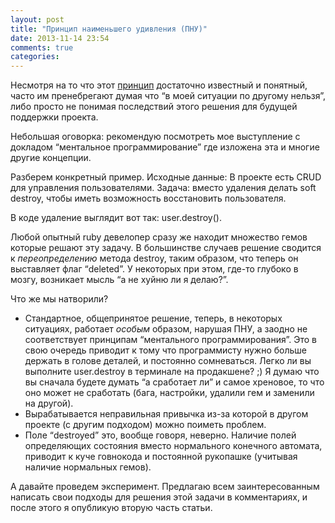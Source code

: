 ```yaml
---
layout: post
title: "Принцип наименьшего удивления (ПНУ)"
date: 2013-11-14 23:54
comments: true
categories:
---
```


Несмотря на то что этот [принцип](http://ru.wikipedia.org/wiki/%D0%9F%D1%80%D0%B0%D0%B2%D0%B8%D0%BB%D0%BE_%D0%BD%D0%B0%D0%B8%D0%BC%D0%B5%D0%BD%D1%8C%D1%88%D0%B5%D0%B3%D0%BE_%D1%83%D0%B4%D0%B8%D0%B2%D0%BB%D0%B5%D0%BD%D0%B8%D1%8F) достаточно известный и понятный, часто им пренебрегают думая что “в моей ситуации по другому нельзя”, либо просто не понимая последствий этого решения для будущей поддержки проекта.

Небольшая оговорка: рекомендую посмотреть мое выступление с докладом “ментальное программирование” где изложена эта и многие другие концепции.

Разберем конкретный пример.
Исходные данные: В проекте есть CRUD для управления пользователями.
Задача: вместо удаления делать soft destroy, чтобы иметь возможность восстановить пользователя.

<!-- more -->

В коде удаление выглядит вот так: user.destroy().

Любой опытный ruby девелопер сразу же находит множество гемов которые решают эту задачу. В большинстве случаев решение сводится к _переопределению_ метода destroy, таким образом, что теперь он выставляет флаг “deleted”. У некоторых при этом, где-то глубоко в мозгу, возникает мысль “а не хуйню ли я делаю?”.

Что же мы натворили?

* Стандартное, общепринятое решение, теперь, в некоторых ситуациях, работает _особым_ образом, нарушая ПНУ, а заодно не соответствует принципам “ментального программирования”. Это в свою очередь приводит к тому что программисту нужно больше держать в голове деталей, и постоянно сомневаться. Легко ли вы выполните user.destroy в терминале на продакшене? ;) Я думаю что вы сначала будете думать “а сработает ли” и самое хреновое, то что оно может не сработать (бага, настройки, удалили гем и заменили на другой).
* Вырабатывается неправильная привычка из-за которой в другом проекте (с другим подходом) можно поиметь проблем.
* Поле “destroyed” это, вообще говоря, неверно. Наличие полей определяющих состояния вместо нормального конечного автомата, приводит к куче говнокода и постоянной рукопашке (учитывая наличие нормальных гемов).

А давайте проведем эксперимент. Предлагаю всем заинтересованным написать свои подходы для решения этой задачи в комментариях, и после этого я опубликую вторую часть статьи.

